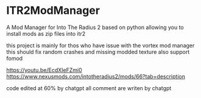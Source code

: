 # ITR2ModManager
A Mod Manager for Into The Radius 2 based on python allowing you to install mods as zip files into itr2

this project is mainly for thos who have issue with the vortex mod manager this should fix random crashes and missing modded texture
also support fomod

https://youtu.be/EcdXIeFZmi0
https://www.nexusmods.com/intotheradius2/mods/66?tab=description

code edited at 60% by chatgpt all comment are writen by chatgpt
